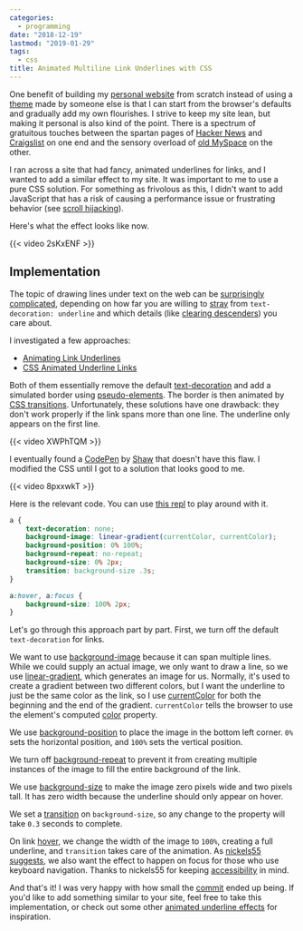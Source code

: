 ```yaml
---
categories:
  - programming
date: "2018-12-19"
lastmod: "2019-01-29"
tags:
  - css
title: Animated Multiline Link Underlines with CSS
---
```


One benefit of building my [personal website](https://www.dannyguo.com/) from
scratch instead of using a [theme](https://themes.gohugo.io/) made by someone
else is that I can start from the browser's defaults and gradually add my own
flourishes. I strive to keep my site lean, but making it personal is also kind
of the point. There is a spectrum of gratuitous touches between the spartan
pages of [Hacker News](https://news.ycombinator.com/) and
[Craigslist](https://newyork.craigslist.org/) on one end and the sensory
overload of [old
MySpace](https://news.codecademy.com/myspace-and-the-coding-legacy/) on the
other.

I ran across a site that had fancy, animated underlines for links, and I wanted
to add a similar effect to my site. It was important to me to use a pure CSS
solution. For something as frivolous as this, I didn't want to add JavaScript
that has a risk of causing a performance issue or frustrating behavior (see
[scroll hijacking](https://envato.com/blog/scroll-hijacking/)).

Here's what the effect looks like now.

{{< video 2sKxENF >}}

## Implementation

The topic of drawing lines under text on the web can be [surprisingly
complicated](https://medium.design/crafting-link-underlines-on-medium-7c03a9274f9),
depending on how far you are willing to
[stray](https://css-tricks.com/styling-underlines-web/) from `text-decoration:
underline` and which details (like [clearing
descenders](https://stackoverflow.com/q/40008990/1481479)) you care about.

I investigated a few approaches:

* [Animating Link Underlines](http://tobiasahlin.com/blog/css-trick-animating-link-underlines/)
* [CSS Animated Underline Links](http://www.cssportal.com/blog/css-animated-underline-links/)

Both of them essentially remove the default
[text-decoration](https://developer.mozilla.org/en-US/docs/Web/CSS/text-decoration)
and add a simulated border using
[pseudo-elements](https://developer.mozilla.org/en-US/docs/Web/CSS/Pseudo-elements).
The border is then animated by [CSS
transitions](https://developer.mozilla.org/en-US/docs/Web/CSS/CSS_Transitions/Using_CSS_transitions).
Unfortunately, these solutions have one drawback: they don't work properly if
the link spans more than one line. The underline only appears on the first line.

{{< video XWPhTQM >}}

I eventually found a [CodePen](https://codepen.io/shshaw/pen/pdyJBW) by
[Shaw](https://twitter.com/shshaw) that doesn't have this flaw. I modified the
CSS until I got to a solution that looks good to me.

{{< video 8pxxwkT >}}

Here is the relevant code. You can use [this
repl](https://repl.it/@dyguo/animated-multiline-link-underlines) to play around
with it.

```css
a {
    text-decoration: none;
    background-image: linear-gradient(currentColor, currentColor);
    background-position: 0% 100%;
    background-repeat: no-repeat;
    background-size: 0% 2px;
    transition: background-size .3s;
}

a:hover, a:focus {
    background-size: 100% 2px;
}
```

Let's go through this approach part by part. First, we turn off the default
`text-decoration` for links.

We want to use
[background-image](https://developer.mozilla.org/en-US/docs/Web/CSS/background-image)
because it can span multiple lines. While we could supply an actual image, we
only want to draw a line, so we use
[linear-gradient](https://developer.mozilla.org/en-US/docs/Web/CSS/linear-gradient),
which generates an image for us. Normally, it's used to create a gradient
between two different colors, but I want the underline to just be the same color
as the link, so I use
[currentColor](https://developer.mozilla.org/en-US/docs/Web/CSS/color_value#currentColor_keyword)
for both the beginning and the end of the gradient. `currentColor` tells the
browser to use the element's computed
[color](https://developer.mozilla.org/en-US/docs/Web/CSS/color) property.

We use
[background-position](https://developer.mozilla.org/en-US/docs/Web/CSS/background-position)
to place the image in the bottom left corner. `0%` sets the horizontal position,
and `100%` sets the vertical position.

We turn off
[background-repeat](https://developer.mozilla.org/en-US/docs/Web/CSS/background-repeat)
to prevent it from creating multiple instances of the image to fill the entire
background of the link.

We use
[background-size](https://developer.mozilla.org/en-US/docs/Web/CSS/background-size)
to make the image zero pixels wide and two pixels tall. It has zero width
because the underline should only appear on hover.

We set a [transition](https://developer.mozilla.org/en-US/docs/Web/CSS/transition)
on `background-size`, so any change to the property will take `0.3` seconds
to complete.

On link [hover](https://developer.mozilla.org/en-US/docs/Web/CSS/:hover), we
change the width of the image to `100%`, creating a full underline, and
`transition` takes care of the animation. As [nickels55
suggests](https://www.reddit.com/r/web_design/comments/a7y701/animated_multiline_link_underlines_with_css/ec6pwel/),
we also want the effect to happen on focus for those who use keyboard
navigation. Thanks to nickels55 for keeping
[accessibility](https://en.wikipedia.org/wiki/Web_accessibility) in mind.

And that's it! I was very happy with how small the
[commit](https://github.com/dguo/dannyguo.com/commit/14e51391329163fa414ac55d77fdf6da521ab644)
ended up being. If you'd like to add something similar to your site, feel free
to take this implementation, or check out some other [animated underline
effects](https://speckyboy.com/underline-text-effects-css/) for inspiration.
